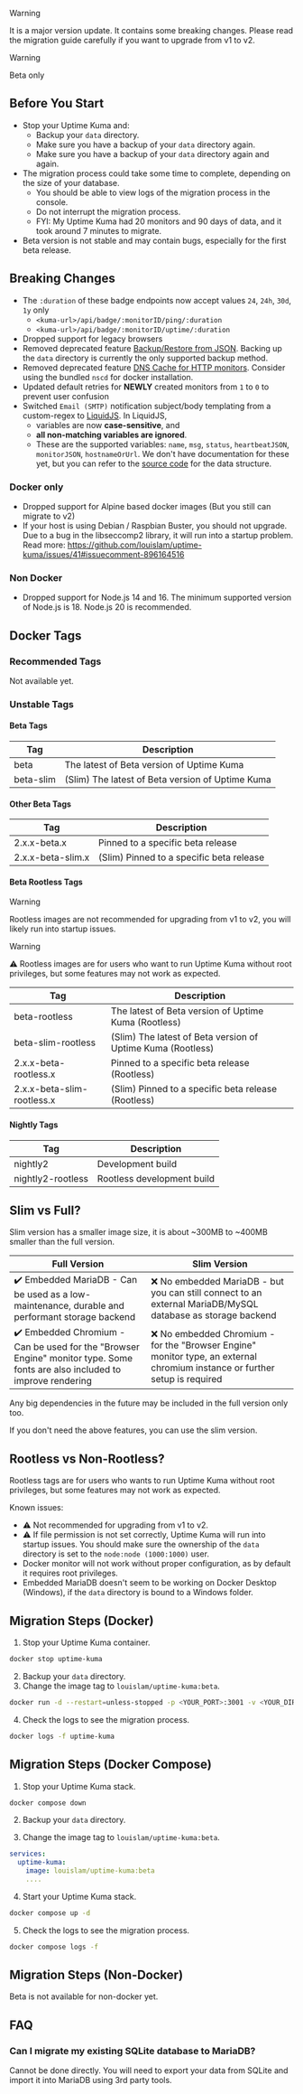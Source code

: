 > [!WARNING] 
> It is a major version update. It contains some breaking changes. Please read the migration guide carefully if you want to upgrade from v1 to v2.

> [!WARNING] 
> Beta only

## Before You Start

- Stop your Uptime Kuma and:
   - Backup your `data` directory.
   - Make sure you have a backup of your `data` directory again.
   - Make sure you have a backup of your `data` directory again and again.
- The migration process could take some time to complete, depending on the size of your database.
   - You should be able to view logs of the migration process in the console.
   - Do not interrupt the migration process.
   - FYI: My Uptime Kuma had 20 monitors and 90 days of data, and it took around 7 minutes to migrate.
- Beta version is not stable and may contain bugs, especially for the first beta release.


## Breaking Changes

- The `:duration` of these badge endpoints now accept values `24`, `24h`, `30d`, `1y` only
  - `<kuma-url>/api/badge/:monitorID/ping/:duration`
  - `<kuma-url>/api/badge/:monitorID/uptime/:duration`
- Dropped support for legacy browsers
- Removed deprecated feature [Backup/Restore from JSON](https://github.com/louislam/uptime-kuma/pull/3892). Backing up the `data` directory is currently the only supported backup method.
- Removed deprecated feature [DNS Cache for HTTP monitors](https://github.com/louislam/uptime-kuma/issues/3762). Consider using the bundled `nscd` for docker installation.
- Updated default retries for **NEWLY** created monitors from `1` to `0` to prevent user confusion
- Switched `Email (SMTP)` notification subject/body templating from a custom-regex to [LiquidJS](https://liquidjs.com/). In LiquidJS,
    - variables are now **case-sensitive**, and
    - **all non-matching variables are ignored**.
    - These are the supported variables: `name`, `msg`, `status`, `heartbeatJSON`, `monitorJSON`, `hostnameOrUrl`. We don't have documentation for these yet, but you can refer to the [source code](https://github.com/louislam/uptime-kuma/blob/master/server/model/monitor.js) for the data structure.

### Docker only

- Dropped support for Alpine based docker images (But you still can migrate to v2)
- If your host is using Debian / Raspbian Buster, you should not upgrade. Due to a bug in the libseccomp2 library, it will run into a startup problem. Read more: https://github.com/louislam/uptime-kuma/issues/41#issuecomment-896164516

### Non Docker

- Dropped support for Node.js 14 and 16. The minimum supported version of Node.js is 18. Node.js 20 is recommended.

## Docker Tags

### Recommended Tags

Not available yet.

<!--



| Tag        | Description                                      |
|------------|--------------------------------------------------|
| 2          | Latest version of v2 (Recommended)               |
| 2-slim     | (Slim) Latest version of v2                      |

### Other Tags

| Tag        | Description                                      |
|------------|--------------------------------------------------|
| 2.x.x      | Version pinned to a specific release             |
| 2.x.x-slim | (Slim) Latest version of v2 pinned to a specific release |
| next       | Lastest version of Uptime Kuma                   |
| next-slim  | (Slim) Latest version of Uptime Kuma             |

### Rootless Tags


| Tag        | Description                                      |
|------------|--------------------------------------------------|
| 2-rootless | Latest version of v2 (Rootless)                  |
| 2-slim-rootless | (Slim) Latest version of v2 (Rootless)          |
| 2.x.x-rootless | Pinned to a specific release (Rootless)         |
| 2.x.x-slim-rootless | (Slim) Pinned to a specific release (Rootless) |

-->

### Unstable Tags

#### Beta Tags

| Tag                | Description                               |
|--------------------|-------------------------------------------|
| beta               | The latest of Beta version of Uptime Kuma |
| beta-slim          | (Slim) The latest of Beta version of Uptime Kuma |

#### Other Beta Tags

| Tag                | Description                               |
|--------------------|-------------------------------------------|
| 2.x.x-beta.x       | Pinned to a specific beta release         |
| 2.x.x-beta-slim.x  | (Slim) Pinned to a specific beta release  |

#### Beta Rootless Tags

> [!WARNING]
> Rootless images are not recommended for upgrading from v1 to v2, you will likely run into startup issues.

> [!WARNING] 
> ⚠️ Rootless images are for users who want to run Uptime Kuma without root privileges, but some features may not work as expected.

| Tag                | Description                               |
|--------------------|-------------------------------------------|
| beta-rootless      | The latest of Beta version of Uptime Kuma (Rootless) |
| beta-slim-rootless | (Slim) The latest of Beta version of Uptime Kuma (Rootless) |
| 2.x.x-beta-rootless.x | Pinned to a specific beta release (Rootless) |
| 2.x.x-beta-slim-rootless.x | (Slim) Pinned to a specific beta release (Rootless) |

#### Nightly Tags

| Tag                | Description                               |
|--------------------|-------------------------------------------|
| nightly2           | Development build                         |
| nightly2-rootless  | Rootless development build                |

## Slim vs Full?

Slim version has a smaller image size, it is about ~300MB to ~400MB smaller than the full version.

| Full Version | Slim Version |
| ------------ | -------------|
| ✔️ Embedded MariaDB - Can be used as a low-maintenance, durable and performant storage backend | ❌ No embedded MariaDB - but you can still connect to an external MariaDB/MySQL database as storage backend |
| ✔️ Embedded Chromium - Can be used for the "Browser Engine" monitor type. Some fonts are also included to improve rendering | ❌ No embedded Chromium - for the "Browser Engine" monitor type, an external chromium instance or further setup is required  |

Any big dependencies in the future may be included in the full version only too.

If you don't need the above features, you can use the slim version.

## Rootless vs Non-Rootless?

Rootless tags are for users who wants to run Uptime Kuma without root privileges, but some features may not work as expected.

Known issues:
- ⚠️ Not recommended for upgrading from v1 to v2.
- ⚠️ If file permission is not set correctly, Uptime Kuma will run into startup issues. You should make sure the ownership of the `data` directory is set to the `node:node (1000:1000)` user. 
- Docker monitor will not work without proper configuration, as by default it requires root privileges.
- Embedded MariaDB doesn't seem to be working on Docker Desktop (Windows), if the `data` directory is bound to a Windows folder.

## Migration Steps (Docker)

1. Stop your Uptime Kuma container.

```bash
docker stop uptime-kuma
```

2. Backup your `data` directory.
3. Change the image tag to `louislam/uptime-kuma:beta`.

```bash
docker run -d --restart=unless-stopped -p <YOUR_PORT>:3001 -v <YOUR_DIR OR VOLUME>:/app/data --name uptime-kuma louislam/uptime-kuma:beta
```

4. Check the logs to see the migration process.

```bash
docker logs -f uptime-kuma
```

## Migration Steps (Docker Compose)

1. Stop your Uptime Kuma stack.

```bash
docker compose down
```

2. Backup your `data` directory.

3. Change the image tag to `louislam/uptime-kuma:beta`.

```yaml
services:
  uptime-kuma:
    image: louislam/uptime-kuma:beta
    ....
```

4. Start your Uptime Kuma stack.

```bash
docker compose up -d
```

5. Check the logs to see the migration process.

```bash
docker compose logs -f
```

## Migration Steps (Non-Docker)

Beta is not available for non-docker yet.

<!--
1. Stop your Uptime Kuma.

```bash
pm2 stop uptime-kuma
```

2. Backup your `data` directory.
3. Check your Node.js version, the minimum supported version is 18. Node.js 20 is recommended.

```bash
node --version
```
-->


## FAQ

### Can I migrate my existing SQLite database to MariaDB?

Cannot be done directly. You will need to export your data from SQLite and import it into MariaDB using 3rd party tools.
